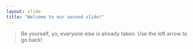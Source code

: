 ```yaml
---
layout: slide
title: "Welcome to our second slide!"
---
```

> Be yourself, yo; everyone else is already taken.
Use the left arrow to go back!
